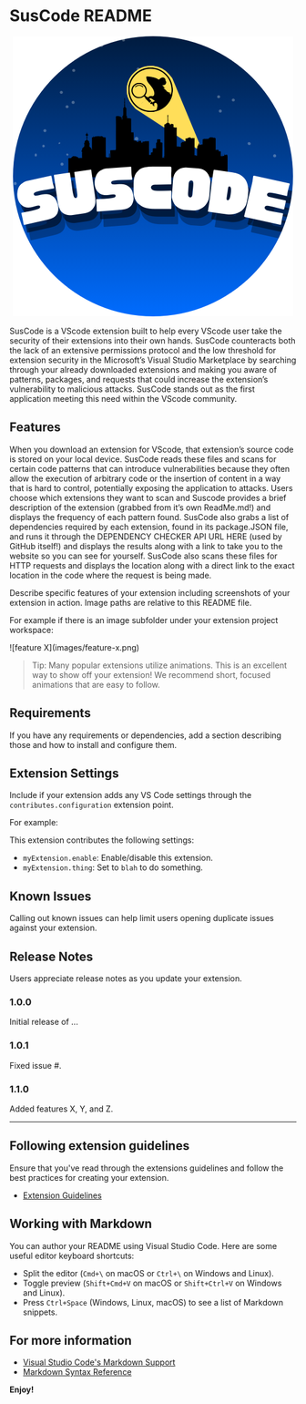 # SusCode README

  <p align="center">
  <img src="src/assets/suscode.png" />
  </p>
SusCode is a VScode extension built to help every VScode user take the security of their extensions into their own hands. SusCode counteracts both the lack of an extensive permissions protocol and the low threshold for extension security in the Microsoft’s Visual Studio Marketplace by searching through your already downloaded extensions and making you aware of patterns, packages, and requests that could increase the extension’s vulnerability to malicious attacks. SusCode stands out as the first application meeting this need within the VScode community.

## Features

When you download an extension for VScode, that extension’s source code is stored on your local device. SusCode reads these files and scans for certain code patterns that can introduce vulnerabilities because they often allow the execution of arbitrary code or the insertion of content in a way that is hard to control, potentially exposing the application to attacks. Users choose which extensions they want to scan and Suscode provides a brief description of the extension (grabbed from it’s own ReadMe.md!) and displays the frequency of each pattern found. SusCode also grabs a list of dependencies required by each extension, found in its package.JSON file, and runs it through the DEPENDENCY CHECKER API URL HERE (used by GitHub itself!) and displays the results along with a link to take you to the website so you can see for yourself. SusCode also scans these files for HTTP requests and displays the location along with a direct link to the exact location in the code where the request is being made.

Describe specific features of your extension including screenshots of your extension in action. Image paths are relative to this README file.

For example if there is an image subfolder under your extension project workspace:

\!\[feature X\]\(images/feature-x.png\)

> Tip: Many popular extensions utilize animations. This is an excellent way to show off your extension! We recommend short, focused animations that are easy to follow.

## Requirements

If you have any requirements or dependencies, add a section describing those and how to install and configure them.

## Extension Settings

Include if your extension adds any VS Code settings through the `contributes.configuration` extension point.

For example:

This extension contributes the following settings:

- `myExtension.enable`: Enable/disable this extension.
- `myExtension.thing`: Set to `blah` to do something.

## Known Issues

Calling out known issues can help limit users opening duplicate issues against your extension.

## Release Notes

Users appreciate release notes as you update your extension.

### 1.0.0

Initial release of ...

### 1.0.1

Fixed issue #.

### 1.1.0

Added features X, Y, and Z.

---

## Following extension guidelines

Ensure that you've read through the extensions guidelines and follow the best practices for creating your extension.

- [Extension Guidelines](https://code.visualstudio.com/api/references/extension-guidelines)

## Working with Markdown

You can author your README using Visual Studio Code. Here are some useful editor keyboard shortcuts:

- Split the editor (`Cmd+\` on macOS or `Ctrl+\` on Windows and Linux).
- Toggle preview (`Shift+Cmd+V` on macOS or `Shift+Ctrl+V` on Windows and Linux).
- Press `Ctrl+Space` (Windows, Linux, macOS) to see a list of Markdown snippets.

## For more information

- [Visual Studio Code's Markdown Support](http://code.visualstudio.com/docs/languages/markdown)
- [Markdown Syntax Reference](https://help.github.com/articles/markdown-basics/)

**Enjoy!**
